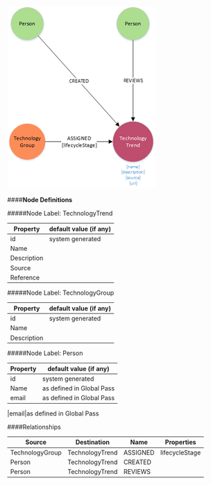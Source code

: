 
![TechnologyTrendMetaModel.png](../images/TechnologyTrendMetaModel.png)

####**Node Definitions**

#####Node Label: TechnologyTrend

|Property|default value (if any)|
|----|----|
|id|system generated
|Name |
|Description  
|Source
|Reference


#####Node Label: TechnologyGroup

|Property|default value (if any)|
|----|----|
|id|system generated
|Name |
|Description  

#####Node Label: Person

|Property|default value (if any)|
|----|----|
|id|system generated
|Name|as defined in Global Pass
|email|as defined in Global Pass


|email|as defined in Global Pass


####Relationships

|Source|Destination|Name|Properties|
|----|----|----|----|
|TechnologyGroup|TechnologyTrend|ASSIGNED|lifecycleStage
|Person|TechnologyTrend|CREATED
|Person|TechnologyTrend|REVIEWS